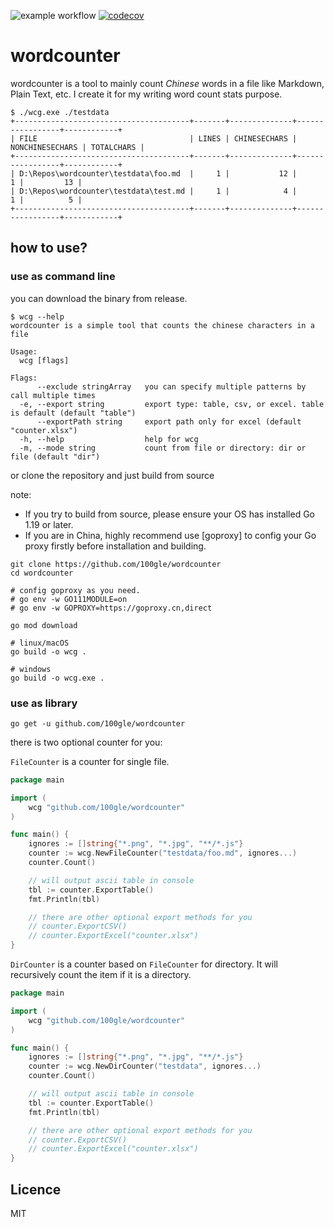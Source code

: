 ![example workflow](https://github.com/100gle/wordcounter/actions/workflows/test-and-coverage.yml/badge.svg)
[![codecov](https://codecov.io/gh/100gle/wordcounter/branch/main/graph/badge.svg?token=WO50205PUY)](https://codecov.io/gh/100gle/wordcounter)

# wordcounter

wordcounter is a tool to mainly count *Chinese* words in a file like Markdown, Plain Text, etc. I create it for my writing word count stats purpose.

```plain
$ ./wcg.exe ./testdata
+---------------------------------------+-------+--------------+-----------------+------------+
| FILE                                  | LINES | CHINESECHARS | NONCHINESECHARS | TOTALCHARS |
+---------------------------------------+-------+--------------+-----------------+------------+
| D:\Repos\wordcounter\testdata\foo.md  |     1 |           12 |               1 |         13 |
| D:\Repos\wordcounter\testdata\test.md |     1 |            4 |               1 |          5 |
+---------------------------------------+-------+--------------+-----------------+------------+
```

## how to use?

### use as command line

you can download the binary from release.

```shell
$ wcg --help
wordcounter is a simple tool that counts the chinese characters in a file

Usage:
  wcg [flags]

Flags:
      --exclude stringArray   you can specify multiple patterns by call multiple times
  -e, --export string         export type: table, csv, or excel. table is default (default "table")
      --exportPath string     export path only for excel (default "counter.xlsx")
  -h, --help                  help for wcg
  -m, --mode string           count from file or directory: dir or file (default "dir")
```

or clone the repository and just build from source

note:

- If you try to build from source, please ensure your OS has installed Go 1.19 or later.
- If you are in China, highly recommend use [goproxy] to config your Go proxy firstly before installation and building.

```shell
git clone https://github.com/100gle/wordcounter
cd wordcounter

# config goproxy as you need.
# go env -w GO111MODULE=on
# go env -w GOPROXY=https://goproxy.cn,direct

go mod download

# linux/macOS
go build -o wcg .

# windows
go build -o wcg.exe .
```

### use as library

```shell
go get -u github.com/100gle/wordcounter
```

there is two optional counter for you:

`FileCounter` is a counter for single file.

```go
package main

import (
    wcg "github.com/100gle/wordcounter"
)

func main() {
    ignores := []string{"*.png", "*.jpg", "**/*.js"}
    counter := wcg.NewFileCounter("testdata/foo.md", ignores...)
    counter.Count()

    // will output ascii table in console
    tbl := counter.ExportTable()
    fmt.Println(tbl)    

    // there are other optional export methods for you
    // counter.ExportCSV()
    // counter.ExportExcel("counter.xlsx")
}
```

`DirCounter` is a counter based on `FileCounter` for directory. It will recursively count the item if it is a directory.

```go
package main

import (
    wcg "github.com/100gle/wordcounter"
)

func main() {
    ignores := []string{"*.png", "*.jpg", "**/*.js"}
    counter := wcg.NewDirCounter("testdata", ignores...)
    counter.Count()

    // will output ascii table in console
    tbl := counter.ExportTable()
    fmt.Println(tbl)

    // there are other optional export methods for you
    // counter.ExportCSV()
    // counter.ExportExcel("counter.xlsx")
}
```

## Licence

MIT
